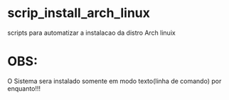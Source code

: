 # scrip_install_arch_linux
scripts para automatizar a instalacao da distro Arch linuix

# OBS:
O Sistema sera instalado somente em modo texto(linha de comando) por enquanto!!!

